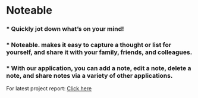 # Noteable

### * Quickly jot down what’s on your mind!
### * Noteable. makes it easy to capture a thought or list for yourself, and share it with your family, friends, and colleagues.
### * With our application, you can add a note, edit a note, delete a note, and share notes via a variety of other applications.


For latest project report: [Click here](https://docs.google.com/document/d/1-8TQGejZDhclUNEd50F8P6YbAGOKK-bmvOUWf4DH2rI/edit?usp=sharing)
